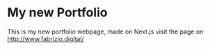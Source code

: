 <h1>My new Portfolio</h1>

This is my new portfolio webpage, made on Next.js
visit the page on http://www.fabrizio.digital/
